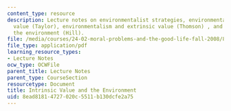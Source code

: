 ```yaml
---
content_type: resource
description: Lecture notes on environmentalist strategies, environmentalism and intrinsic
  value (Taylor), environmentalism and extrinsic value (Thomson) , and virtue and
  the environment (Hill).
file: /media/courses/24-02-moral-problems-and-the-good-life-fall-2008/8ead81814727020c5511b130dcfe2a75_lec_12.pdf
file_type: application/pdf
learning_resource_types:
- Lecture Notes
ocw_type: OCWFile
parent_title: Lecture Notes
parent_type: CourseSection
resourcetype: Document
title: Intrinsic Value and the Environment
uid: 8ead8181-4727-020c-5511-b130dcfe2a75
---
```

